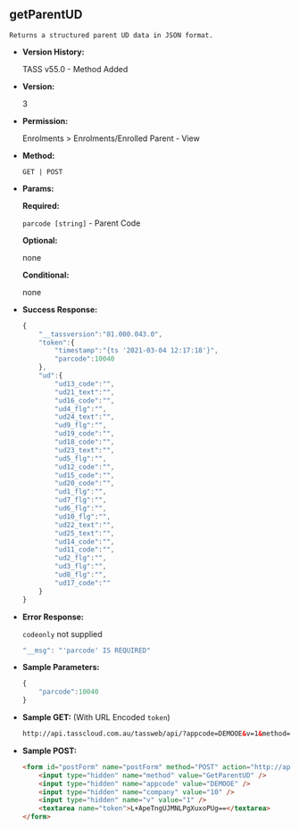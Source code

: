 **getParentUD**
----
	Returns a structured parent UD data in JSON format.
	
* **Version History:**

	TASS v55.0 - Method Added

* **Version:**

	3

* **Permission:**

    Enrolments > Enrolments/Enrolled Parent - View

* **Method:**

	`GET | POST`
  
* **Params:**

   **Required:**
 
	`parcode [string]` - Parent Code                    

   **Optional:**

	none

   **Conditional:**

	none

* **Success Response:**

    ```javascript
	{
		"__tassversion":"01.000.043.0",
		"token":{
			"timestamp":"{ts '2021-03-04 12:17:18'}",
			"parcode":10040
		},
		"ud":{
			"ud13_code":"",
			"ud21_text":"",
			"ud16_code":"",
			"ud4_flg":"",
			"ud24_text":"",
			"ud9_flg":"",
			"ud19_code":"",
			"ud18_code":"",
			"ud23_text":"",
			"ud5_flg":"",
			"ud12_code":"",
			"ud15_code":"",
			"ud20_code":"",
			"ud1_flg":"",
			"ud7_flg":"",
			"ud6_flg":"",
			"ud10_flg":"",
			"ud22_text":"",
			"ud25_text":"",
			"ud14_code":"",
			"ud11_code":"",
			"ud2_flg":"",
			"ud3_flg":"",
			"ud8_flg":"",
			"ud17_code":""
		}
	}
    ```
 
* **Error Response:**

    `codeonly` not supplied
    ```javascript
    "__msg": "'parcode' IS REQUIRED"
    ```
    
* **Sample Parameters:**

	```javascript
	{
		"parcode":10040
	}
	```

* **Sample GET:** (With URL Encoded `token`)

	```HTML
	http://api.tasscloud.com.au/tassweb/api/?appcode=DEMOOE&v=1&method=GetParentUD&token=L%2BApeTngUJMNLPgXuxoPUg%3D%3D&company=10
	```
  
* **Sample POST:**

	```HTML
	<form id="postForm" name="postForm" method="POST" action="http://api.tasscloud.com.au/tassweb/api/">
		<input type="hidden" name="method" value="GetParentUD" />
		<input type="hidden" name="appcode" value="DEMOOE" />
		<input type="hidden" name="company" value="10" />
		<input type="hidden" name="v" value="1" />
		<textarea name="token">L+ApeTngUJMNLPgXuxoPUg==</textarea>
	</form>
	```
